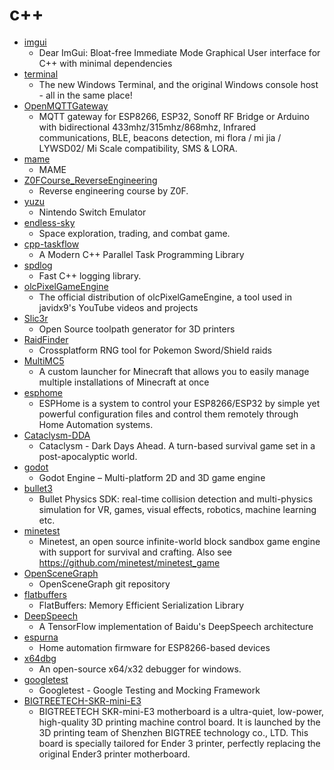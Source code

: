 # c++
- [imgui](https://github.com/ocornut/imgui)
  - Dear ImGui: Bloat-free Immediate Mode Graphical User interface for C++ with minimal dependencies
- [terminal](https://github.com/microsoft/terminal)
  - The new Windows Terminal, and the original Windows console host - all in the same place!
- [OpenMQTTGateway](https://github.com/1technophile/OpenMQTTGateway)
  - MQTT gateway for ESP8266, ESP32, Sonoff RF Bridge or Arduino with bidirectional 433mhz/315mhz/868mhz, Infrared communications, BLE, beacons detection, mi flora / mi jia / LYWSD02/ Mi Scale compatibility, SMS & LORA.
- [mame](https://github.com/mamedev/mame)
  - MAME
- [Z0FCourse_ReverseEngineering](https://github.com/0xZ0F/Z0FCourse_ReverseEngineering)
  - Reverse engineering course by Z0F.
- [yuzu](https://github.com/yuzu-emu/yuzu)
  - Nintendo Switch Emulator
- [endless-sky](https://github.com/endless-sky/endless-sky)
  - Space exploration, trading, and combat game.
- [cpp-taskflow](https://github.com/cpp-taskflow/cpp-taskflow)
  - A Modern C++ Parallel Task Programming Library
- [spdlog](https://github.com/gabime/spdlog)
  - Fast C++ logging library.
- [olcPixelGameEngine](https://github.com/OneLoneCoder/olcPixelGameEngine)
  - The official distribution of olcPixelGameEngine, a tool used in javidx9's YouTube videos and projects
- [Slic3r](https://github.com/slic3r/Slic3r)
  - Open Source toolpath generator for 3D printers
- [RaidFinder](https://github.com/Admiral-Fish/RaidFinder)
  - Crossplatform RNG tool for Pokemon Sword/Shield raids
- [MultiMC5](https://github.com/MultiMC/MultiMC5)
  - A custom launcher for Minecraft that allows you to easily manage multiple installations of Minecraft at once
- [esphome](https://github.com/esphome/esphome)
  - ESPHome is a system to control your ESP8266/ESP32 by simple yet powerful configuration files and control them remotely through Home Automation systems.
- [Cataclysm-DDA](https://github.com/CleverRaven/Cataclysm-DDA)
  - Cataclysm - Dark Days Ahead. A turn-based survival game set in a post-apocalyptic world.
- [godot](https://github.com/godotengine/godot)
  - Godot Engine – Multi-platform 2D and 3D game engine
- [bullet3](https://github.com/bulletphysics/bullet3)
  - Bullet Physics SDK: real-time collision detection and multi-physics simulation for VR, games, visual effects, robotics, machine learning etc.
- [minetest](https://github.com/minetest/minetest)
  - Minetest, an open source infinite-world block sandbox game engine with support for survival and crafting. Also see https://github.com/minetest/minetest_game
- [OpenSceneGraph](https://github.com/openscenegraph/OpenSceneGraph)
  - OpenSceneGraph git repository
- [flatbuffers](https://github.com/google/flatbuffers)
  - FlatBuffers: Memory Efficient Serialization Library
- [DeepSpeech](https://github.com/mozilla/DeepSpeech)
  - A TensorFlow implementation of Baidu's DeepSpeech architecture
- [espurna](https://github.com/xoseperez/espurna)
  - Home automation firmware for ESP8266-based devices
- [x64dbg](https://github.com/x64dbg/x64dbg)
  - An open-source x64/x32 debugger for windows.
- [googletest](https://github.com/google/googletest)
  - Googletest - Google Testing and Mocking Framework
- [BIGTREETECH-SKR-mini-E3](https://github.com/bigtreetech/BIGTREETECH-SKR-mini-E3)
  - BIGTREETECH SKR-mini-E3 motherboard is a ultra-quiet, low-power, high-quality 3D printing machine control board. It is launched by the 3D printing team of Shenzhen BIGTREE technology co., LTD. This board is specially tailored for Ender 3 printer, perfectly replacing the original Ender3 printer motherboard.

